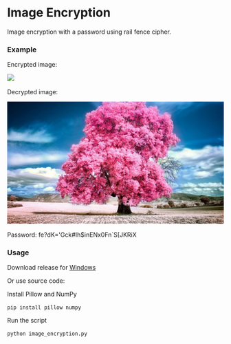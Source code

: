# Image Encryption
Image encryption with a password using rail fence cipher.

### Example

<p>Encrypted image:</p>
<img src="example/ei-51476.png" width="800">

<p>Decrypted image:</p>
<img src="example/di-51476.png" width="800">

Password: fe?dK='Gck#Ih$inENx0Fn`S[JKRiX

### Usage

Download release for [Windows](https://github.com/ilyakotsar/image-encryption/releases/download/v1.0.0/image_encryption.exe)

Or use source code:

Install Pillow and NumPy
```
pip install pillow numpy
```

Run the script
```
python image_encryption.py
```
